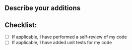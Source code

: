 ## Describe your additions

## Checklist:
 - [ ] If applicable, I have performed a self-review of my code
 - [ ] If applicable, I have added unit tests for my code
